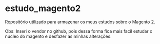 # estudo_magento2

Repositório utilizado para armazenar os meus estudos sobre o Magento 2. 

Obs: Inseri o vendor no github, pois dessa forma fica mais facil estudar o nucleo do magento e desfazer as minhas alterações.
